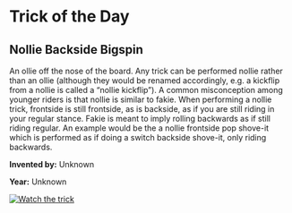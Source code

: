 # Trick of the Day

## Nollie Backside Bigspin

An ollie off the nose of the board. Any trick can be performed nollie rather than an ollie (although they would be renamed accordingly, e.g. a kickflip from a nollie is called a “nollie kickflip”). A common misconception among younger riders is that nollie is similar to fakie. When performing a nollie trick, frontside is still frontside, as is backside, as if you are still riding in your regular stance. Fakie is meant to imply rolling backwards as if still riding regular. An example would be the a nollie frontside pop shove-it which is performed as if doing a switch backside shove-it, only riding backwards.

**Invented by:** Unknown

**Year:** Unknown

[![Watch the trick](https://img.youtube.com/vi/v6RPBUNSqEM/0.jpg)](https://www.youtube.com/watch?v=v6RPBUNSqEM)
